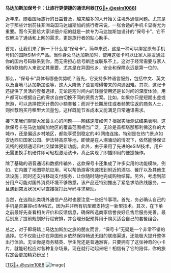 **马达加斯加保号卡：让旅行更便捷的通讯利器[[TG💪+ @esim1088](https://t.me/s/esim1088)]**

近年来，随着国际旅行的日益普及，越来越多的人开始关注境外通信问题。尤其是对于那些计划前往非洲岛国马达加斯加的旅行者来说，一张合适的手机卡显得尤为重要。而今天要给大家详细介绍的就是一款专为马达加斯加设计的“保号卡”，它不仅解决了通话和上网的需求，更是旅行者的贴心助手。

首先，让我们来了解一下什么是“保号卡”。简单来说，这是一种可以绑定原有手机号码的国际SIM卡产品。当你身处马达加斯加时，使用这张卡可以让家人朋友通过你的国内号码联系到你，而无需担心信号断连或联系不上。这对于经常需要与家人保持联络的人来说尤其重要，尤其是在异国他乡，安全和保障永远是第一位的。

那么，“保号卡”具体有哪些优势呢？首先，它支持多种语言服务，包括中文、英文以及当地马达加斯加语等，这大大降低了语言障碍带来的沟通困难。其次，这张卡还提供了灵活的套餐选择，无论是短时间内的轻量使用还是长时间的深度体验，用户都可以根据自己的需求自由切换不同的资费方案。比如，如果你只是短期出差或旅游，可以选择按天计费的小额套餐；而对于长期居住或者频繁往返的商务人士，则推荐购买月租型大流量包，这样既能节省成本又能满足日常通讯需求。

接下来我们聊聊大家最关心的问题——网络速度如何？根据实际测试结果表明，这款保号卡在马达加斯加地区的覆盖范围相当广泛，无论是首都塔那那利佛这样的大城市，还是偏远乡村地区，都能享受到稳定的4G网络连接。特别是在热门景点如安达西贝国家公园、伊法特高原等地，即使是在人潮涌动的情况下，依然能够保证流畅的视频通话和社交媒体更新功能。此外，由于采用了先进的eSIM技术，用户无需更换手机硬件即可轻松激活该卡，真正实现了即插即用的便捷操作。

除了基础的语音通话和数据传输外，这款保号卡还集成了许多实用的功能模块。例如，它内置了地图导航应用，可以帮助游客快速找到附近的酒店、餐厅以及其他生活设施；同时还支持移动支付服务，让你随时随地完成购物结算。另外，考虑到部分用户可能对国外消费环境不够熟悉，该产品还特别推出了紧急求助热线服务，一旦遇到突发状况可以直接拨打此号码寻求帮助。

当然，在选购此类境外通信产品时也要注意一些细节事项。首先，务必确认自己的手机是否兼容eSIM格式，因为并非所有机型都支持这一新型技术。其次，在下单之前最好先查看相关评价和反馈信息，确保所选商家信誉良好且售后服务完善。最后别忘了提前规划好行程安排，并合理分配预算用于购买适合自己的套餐组合。

总之，对于即将踏上马达加斯加之旅的朋友而言，“保号卡”无疑是一个非常不错的选择。它不仅能让你在异国他乡依然保持畅通无阻的联络渠道，还能极大提升整体出行体验。无论你是商务精英、学生党还是普通游客，只要拥有了这张神奇的小卡片，就能轻松应对各种复杂场景。现在就行动起来吧！相信有了它的陪伴，你的旅程定会更加精彩纷呈！

[[TG💪+ @esim1088](https://t.me/s/esim1088) ![Image](https://i.postimg.cc/4NQfJmqS/Snipaste-2025-05-13-00-14-12.png)]
